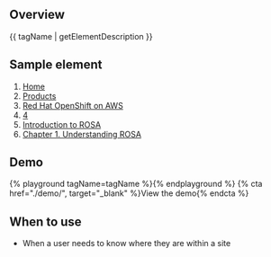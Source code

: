 <link rel="stylesheet" type="text/css" href="/assets/packages/@rhds/elements/elements/rh-breadcrumb/rh-breadcrumb-lightdom.css">

## Overview

{{ tagName | getElementDescription }}

## Sample element

<rh-breadcrumb>
  <ol>
    <li><a href="#">Home</a></li>
    <li><a href="../../../">Products</a></li>
    <li><a href="../../">Red Hat OpenShift on AWS</a></li>
    <li><a href="../../">4</a></li>
    <li><a href="../../">Introduction to ROSA</a></li>
    <li><a href="#" aria-current="page">Chapter 1. Understanding ROSA</a></li>
  </ol>
</rh-breadcrumb>

## Demo

{% playground tagName=tagName %}{% endplayground %}
{% cta href="./demo/", target="_blank" %}View the demo{% endcta %}

## When to use

- When a user needs to know where they are within a site
